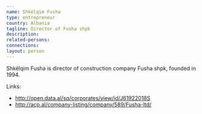 ```yaml
---
name: Shkëlqim Fusha
type: entrepreneur
country: Albania
tagline: Director of Fusha shpk
description:
related-persons:
connections:
layout: person
---
```

Shkëlqim Fusha is director of construction company Fusha shpk, founded in 1994.

Links:
* <http://open.data.al/sq/corporates/view/id/J61922018S>
* <http://acp.al/company-listing/company/589/Fusha-ltd/>
